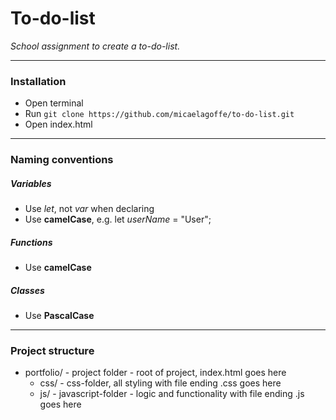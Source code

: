 # To-do-list
*School assignment to create a to-do-list.*

---

### Installation
- Open terminal
- Run `git clone https://github.com/micaelagoffe/to-do-list.git`
- Open index.html

---

### Naming conventions
##### Variables
- Use *let*, not *var* when declaring
- Use **camelCase**, e.g. let *userName* = "User";

##### Functions
- Use **camelCase**

##### Classes
- Use **PascalCase**

---

### Project structure
- portfolio/ - project folder - root of project, index.html goes here
  - css/ - css-folder, all styling with file ending .css goes here
  - js/ - javascript-folder - logic and functionality with file ending .js goes here
